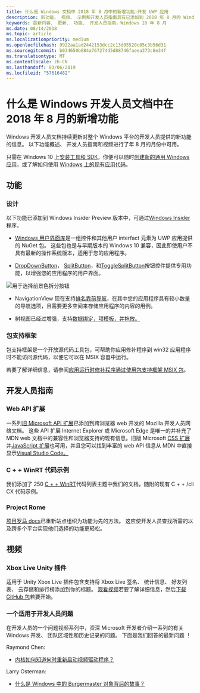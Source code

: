 ```yaml
---
title: 什么是 Windows 文档中 2018 年 8 月中的新增功能-开发 UWP 应用
description: 新功能、 视频、 示例和开发人员指南具有已添加到 2018 年 8 月的 Windows 10 开发人员文档。
keywords: 最新内容、 更新、 功能、 开发人员指南，Windows 10 年 8 月
ms.date: 08/14/2018
ms.topic: article
ms.localizationpriority: medium
ms.openlocfilehash: 9922aa1ad2442153dcc2c13d05520c05c3b56d31
ms.sourcegitcommit: b034650b684a767274d5d88746faeea373c8e34f
ms.translationtype: MT
ms.contentlocale: zh-CN
ms.lasthandoff: 03/06/2019
ms.locfileid: "57616482"
---
```

# <a name="whats-new-in-the-windows-developer-docs-in-august-2018"></a>什么是 Windows 开发人员文档中在 2018 年 8 月的新增功能

Windows 开发人员文档持续更新对整个 Windows 平台的开发人员提供的新功能的信息。 以下功能概述、 开发人员指南和视频进行了年 8 月的月份中可用。

只需在 Windows 10 上[安装工具和 SDK](https://go.microsoft.com/fwlink/?LinkId=821431)，你便可以随时[创建新的通用 Windows 应用](../get-started/create-uwp-apps.md)，或了解如何使用 [Windows 上的现有应用代码](../porting/index.md)。

## <a name="features"></a>功能

### <a name="design"></a>设计

以下功能已添加到 Windows Insider Preview 版本中，可通过[Windows Insider](https://insider.windows.com/)程序。

* [Windows 用户界面库](https://aka.ms/winui-docs)是一组控件和其他用户 interfact 元素为 UWP 应用提供的 NuGet 包。 这些包也是与早期版本的 Windows 10 兼容，因此即使用户不具有最新的操作系统版本，适用于您的应用程序。

* [DropDownButton](../design/controls-and-patterns/buttons.md#create-a-drop-down-button)， [SplitButton](../design/controls-and-patterns/buttons.md#create-a-split-button)，和[ToggleSplitButton](../design/controls-and-patterns/buttons.md#create-a-toggle-split-button)按钮控件提供专用功能，以增强您的应用程序的用户界面。

![用于选择前景色拆分按钮](../design/controls-and-patterns/images/split-button-rtb.png)

* NavigationView 现在支持[排名靠前导航](../design/controls-and-patterns/navigationview.md)，在其中您的应用程序具有较小数量的导航选项，且需要更多空间来存储应用程序的内容的用例。

* 树视图已经过增强，支持[数据绑定，项模板，并拖放。](../design/controls-and-patterns/tree-view.md)

### <a name="package-support-framework"></a>包支持框架

包支持框架是一个开放源代码工具包，可帮助你应用修补程序到 win32 应用程序时不能访问源代码，以便它可以在 MSIX 容器中运行。

若要了解详细信息，请参阅[应用运行时修补程序通过使用包支持框架 MSIX 包](../porting/package-support-framework.md)。

## <a name="developer-guidance"></a>开发人员指南

### <a name="web-api-extensions"></a>Web API 扩展

一系列[旧 Microsoft API 扩展](https://developer.mozilla.org/docs/Web/API/Microsoft_API_extensions)已添加到跨浏览器 web 开发的 Mozilla 开发人员网络文档。 这些 API 扩展 Internet Explorer 或 Microsoft Edge 是唯一的并补充了 MDN web 文档中的兼容性和浏览器支持的现有信息。旧版 Microsoft [CSS 扩展](https://developer.mozilla.org/docs/Web/CSS/Microsoft_Extensions)并[JavaScript 扩展](https://developer.mozilla.org/docs/Web/JavaScript/Microsoft_JavaScript_extensions)也可用，并且您可以找到丰富的 web API 信息从 MDN 中直接显示[Visual Studio Code。](https://code.visualstudio.com/updates/v1_25#_new-css-pseudo-selectors-and-pseudo-elements-from-mdn)

### <a name="cwinrt-code-examples"></a>C + + WinRT 代码示例

我们添加了 250 [C + + WinRT](../cpp-and-winrt-apis/index.md)代码列表主题中我们的文档，随附的现有 C + + /cli CX 代码示例。

### <a name="project-rome"></a>Project Rome

[项目罗马 docs](https://docs.microsoft.com/windows/project-rome/)已重新站点组织为功能为先的方法。 这应使开发人员查找所需的以及跨多个平台实现他们选择的功能更轻松。

## <a name="videos"></a>视频

### <a name="xbox-live-unity-plugin"></a>Xbox Live Unity 插件

适用于 Unity Xbox Live 插件包含支持将 Xbox Live 签名、 统计信息、 好友列表、 云存储和排行榜添加到你的标题。 [观看视频](https://youtu.be/fVQZ-YgwNpY)若要了解详细信息，然后[下载 GitHub 包](https://aka.ms/UnityPlugin)若要开始。

### <a name="one-dev-question"></a>一个适用于开发人员问题

在开发人员的一个问题视频系列中，资深 Microsoft 开发者介绍一系列的有关 Windows 开发、 团队区域性和历史记录的问题。 下面是我们回答的最新问题 ！

Raymond Chen:

* [内核如何知道何时重新启动视频驱动程序？](https://youtu.be/3SNAdyO1l5c)

Larry Osterman:

* [什么是 Windows 中的 Burgermaster 对象背后的故事？](https://youtu.be/0TDSbyAIvX0)